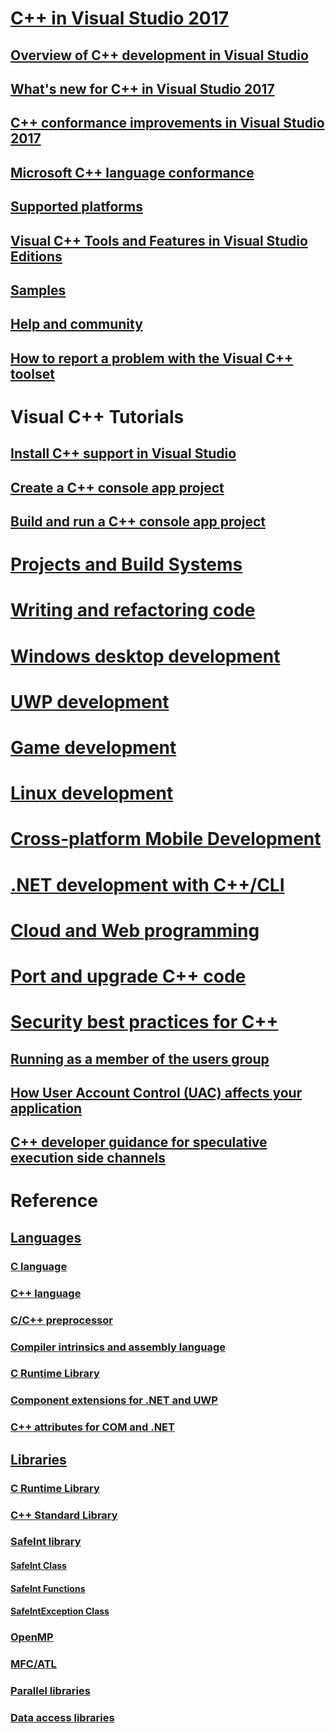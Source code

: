 # [C++ in Visual Studio 2017](overview/visual-cpp-in-visual-studio.md)
## [Overview of C++ development in Visual Studio](overview/overview-of-cpp-development.md)
## [What's new for C++ in Visual Studio 2017](overview/what-s-new-for-visual-cpp-in-visual-studio.md)
## [C++ conformance improvements in Visual Studio 2017](overview/cpp-conformance-improvements-2017.md)
## [Microsoft C++ language conformance](overview/visual-cpp-language-conformance.md)
## [Supported platforms](overview/supported-platforms-visual-cpp.md)
## [Visual C++ Tools and Features in Visual Studio Editions](overview/visual-cpp-tools-and-features-in-visual-studio-editions.md)
## [Samples](overview/visual-cpp-samples.md)
## [Help and community](overview/visual-cpp-help-and-community.md)
## [How to report a problem with the Visual C++ toolset](overview/how-to-report-a-problem-with-the-visual-cpp-toolset.md)
# Visual C++ Tutorials
## [Install C++ support in Visual Studio](build/vscpp-step-0-installation.md)
## [Create a C++ console app project](build/vscpp-step-1-create.md)
## [Build and run a C++ console app project](build/vscpp-step-2-build.md)
# [Projects and Build Systems](build/projects-and-build-systems-cpp.md)
# [Writing and refactoring code](ide/writing-and-refactoring-code-cpp.md)
# [Windows desktop development](windows/overview-of-windows-programming-in-cpp.md)
# [UWP development](cppcx/universal-windows-apps-cpp.md)
# [Game development](overview/game-development-cpp.md)
# [Linux development](linux/download-install-and-setup-the-linux-development-workload.md)
# [Cross-platform Mobile Development](/visualstudio/cross-platform/visual-cpp-for-cross-platform-mobile-development)
# [.NET development with C++/CLI](dotnet/dotnet-programming-with-cpp-cli-visual-cpp.md)
# [Cloud and Web programming](cloud/cloud-and-web-programming-in-visual-cpp.md)
# [Port and upgrade C++ code](porting/visual-cpp-porting-and-upgrading-guide.md)
# [Security best practices for C++](security/security-best-practices-for-cpp.md)
## [Running as a member of the users group](security/running-as-a-member-of-the-users-group.md)
## [How User Account Control (UAC) affects your application](security/how-user-account-control-uac-affects-your-application.md)
## [C++ developer guidance for speculative execution side channels](security/developer-guidance-speculative-execution.md)
# Reference
## [Languages](overview/languages-cpp.md)
### [C language](c-language/c-language-reference.md)
### [C++ language](cpp/cpp-language-reference.md)
### [C/C++ preprocessor](preprocessor/c-cpp-preprocessor-reference.md)
### [Compiler intrinsics and assembly language](intrinsics/compiler-intrinsics-and-assembly-language.md)
### [C Runtime Library](c-runtime-library/c-run-time-library-reference.md)
### [Component extensions for .NET and UWP](extensions/component-extensions-for-runtime-platforms.md)
### [C++ attributes for COM and .NET](windows/attributes/cpp-attributes-com-net.md)
## [Libraries](overview/libraries-cpp.md)
### [C Runtime Library](c-runtime-library/c-run-time-library-reference.md)
### [C++ Standard Library](standard-library/cpp-standard-library-reference.md)
### [SafeInt library](safeint/safeint-library.md)
#### [SafeInt Class](safeint/safeint-class.md)
#### [SafeInt Functions](safeint/safeint-functions.md)
#### [SafeIntException Class](safeint/safeintexception-class.md)
### [OpenMP](parallel/openmp/openmp-in-visual-cpp.md)
### [MFC/ATL](mfc/mfc-and-atl.md)
### [Parallel libraries](parallel/parallel-programming-in-visual-cpp.md)
### [Data access libraries](data/data-access-in-cpp.md)


